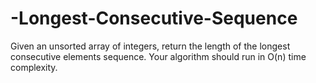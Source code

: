 # -Longest-Consecutive-Sequence
Given an unsorted array of integers, return the length of the longest consecutive elements sequence.  Your algorithm should run in O(n) time complexity.
